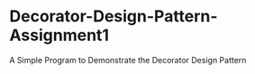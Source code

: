 # Decorator-Design-Pattern-Assignment1
A Simple Program to Demonstrate the Decorator Design Pattern
